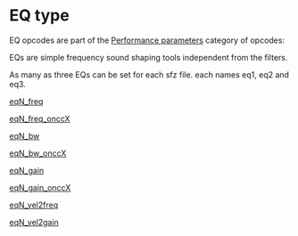---
---
# EQ type

EQ opcodes are part of the [Performance parameters](/categories/performance_parameters)
category of opcodes:

EQs are simple frequency sound shaping tools independent from the filters.

As many as three EQs can be set for each sfz file. each names eq1, eq2 and eq3.

[eqN_freq](/opcodes/eqN_freq)

[eqN_freq_onccX](/opcodes/eqN_freq)

[eqN_bw](/opcodes/eqN_bw)

[eqN_bw_onccX](/opcodes/eqN_bw)

[eqN_gain](/opcodes/eqN_gain)

[eqN_gain_onccX](/opcodes/eqN_gain)

[eqN_vel2freq](/opcodes/eqN_vel2freq)

[eqN_vel2gain](/opcodes/eqN_vel2gain)
